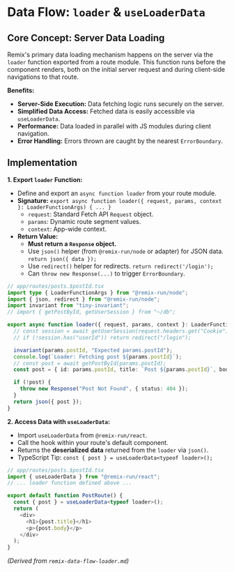 # Data Flow: `loader` & `useLoaderData`

## Core Concept: Server Data Loading

Remix's primary data loading mechanism happens on the server via the `loader` function exported from a route module. This function runs before the component renders, both on the initial server request and during client-side navigations to that route.

**Benefits:**

*   **Server-Side Execution:** Data fetching logic runs securely on the server.
*   **Simplified Data Access:** Fetched data is easily accessible via `useLoaderData`.
*   **Performance:** Data loaded in parallel with JS modules during client navigation.
*   **Error Handling:** Errors thrown are caught by the nearest `ErrorBoundary`.

## Implementation

**1. Export `loader` Function:**

*   Define and export an `async function loader` from your route module.
*   **Signature:** `export async function loader({ request, params, context }: LoaderFunctionArgs) { ... }`
    *   `request`: Standard Fetch API `Request` object.
    *   `params`: Dynamic route segment values.
    *   `context`: App-wide context.
*   **Return Value:**
    *   **Must return a `Response` object.**
    *   Use `json()` helper (from `@remix-run/node` or adapter) for JSON data. `return json({ data });`
    *   Use `redirect()` helper for redirects. `return redirect('/login');`
    *   Can `throw new Response(...)` to trigger `ErrorBoundary`.

```typescript
// app/routes/posts.$postId.tsx
import type { LoaderFunctionArgs } from "@remix-run/node";
import { json, redirect } from "@remix-run/node";
import invariant from "tiny-invariant";
// import { getPostById, getUserSession } from "~/db";

export async function loader({ request, params, context }: LoaderFunctionArgs) {
  // const session = await getUserSession(request.headers.get("Cookie"));
  // if (!session.has("userId")) return redirect("/login");

  invariant(params.postId, "Expected params.postId");
  console.log(`Loader: Fetching post ${params.postId}`);
  // const post = await getPostById(params.postId);
  const post = { id: params.postId, title: `Post ${params.postId}`, body: "..." }; // Placeholder

  if (!post) {
    throw new Response("Post Not Found", { status: 404 });
  }
  return json({ post });
}
```

**2. Access Data with `useLoaderData`:**

*   Import `useLoaderData` from `@remix-run/react`.
*   Call the hook within your route's default component.
*   Returns the **deserialized data** returned from the `loader` via `json()`.
*   TypeScript Tip: `const { post } = useLoaderData<typeof loader>();`

```typescript
// app/routes/posts.$postId.tsx
import { useLoaderData } from "@remix-run/react";
// ... loader function defined above ...

export default function PostRoute() {
  const { post } = useLoaderData<typeof loader>();
  return (
    <div>
      <h1>{post.title}</h1>
      <p>{post.body}</p>
    </div>
  );
}
```

*(Derived from `remix-data-flow-loader.md`)*